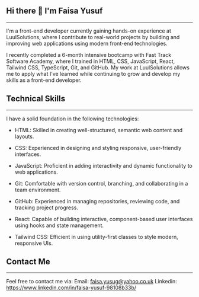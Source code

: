 ## Hi there 👋 I'm Faisa Yusuf
_______________________________________________________________________________________________________________________________________________________________________
I'm a front-end developer currently gaining hands-on experience at LuulSolutions, where I contribute to real-world projects by building and improving web applications using modern front-end technologies.

I recently completed a 6-month intensive bootcamp with Fast Track Software Academy, where I trained in HTML, CSS, JavaScript, React, Tailwind CSS, TypeScript, Git, and GitHub. My work at LuulSolutions allows me to apply what I’ve learned while continuing to grow and develop my skills as a front-end developer.

## Technical Skills
_______________________________________________________________________________________________________________________________________________________________________

I have a solid foundation in the following technologies:

* HTML: Skilled in creating well-structured, semantic web content and layouts.

* CSS: Experienced in designing and styling responsive, user-friendly interfaces.

* JavaScript: Proficient in adding interactivity and dynamic functionality to web applications.

* Git: Comfortable with version control, branching, and collaborating in a team environment.

* GitHub: Experienced in managing repositories, reviewing code, and tracking project progress.

* React: Capable of building interactive, component-based user interfaces using hooks and state management.

* Tailwind CSS: Efficient in using utility-first classes to style modern, responsive UIs.

## Contact Me
_______________________________________________________________________________________________________________________________________________________________________
Feel free to contact me via:
Email: faisa.yusug@yahoo.co.uk
Linkedin: https://www.linkedin.com/in/faisa-yusuf-98108b33b/
